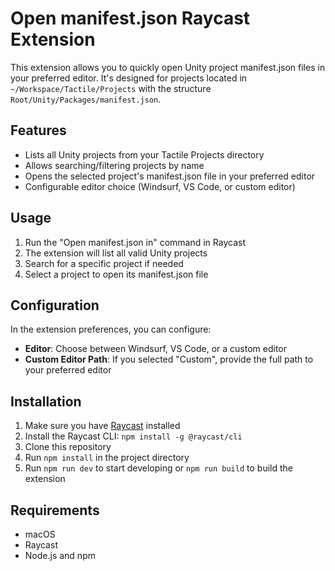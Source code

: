 # Open manifest.json Raycast Extension

This extension allows you to quickly open Unity project manifest.json files in your preferred editor. It's designed for projects located in `~/Workspace/Tactile/Projects` with the structure `Root/Unity/Packages/manifest.json`.

## Features

- Lists all Unity projects from your Tactile Projects directory
- Allows searching/filtering projects by name
- Opens the selected project's manifest.json file in your preferred editor
- Configurable editor choice (Windsurf, VS Code, or custom editor)

## Usage

1. Run the "Open manifest.json in" command in Raycast
2. The extension will list all valid Unity projects
3. Search for a specific project if needed
4. Select a project to open its manifest.json file

## Configuration

In the extension preferences, you can configure:

- **Editor**: Choose between Windsurf, VS Code, or a custom editor
- **Custom Editor Path**: If you selected "Custom", provide the full path to your preferred editor

## Installation

1. Make sure you have [Raycast](https://raycast.com/) installed
2. Install the Raycast CLI: `npm install -g @raycast/cli`
3. Clone this repository
4. Run `npm install` in the project directory
5. Run `npm run dev` to start developing or `npm run build` to build the extension

## Requirements

- macOS
- Raycast
- Node.js and npm